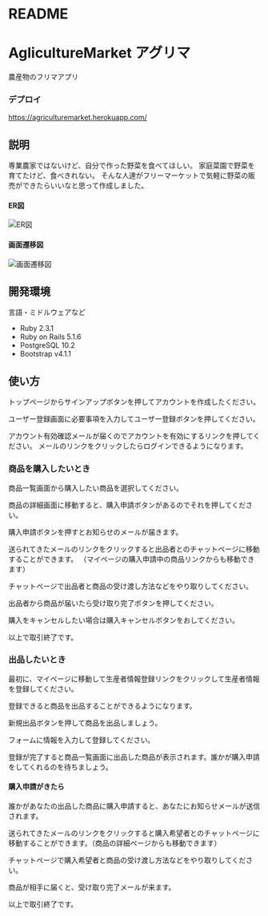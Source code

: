# README
# AglicultureMarket アグリマ  
農産物のフリマアプリ

### デプロイ
https://agriculturemarket.herokuapp.com/

## 説明
専業農家ではないけど、自分で作った野菜を食べてほしい。
家庭菜園で野菜を育てたけど、食べきれない。
そんな人達がフリーマーケットで気軽に野菜の販売ができたらいいなと思って作成しました。

#### ER図
![ER図](https://user-images.githubusercontent.com/36560265/45362176-19e4f480-b60f-11e8-9d30-451d380a6cec.png)

#### 画面遷移図
![画面遷移図](https://user-images.githubusercontent.com/36560265/45362213-3c770d80-b60f-11e8-8844-33f4375fb99b.png)

## 開発環境
言語・ミドルウェアなど

- Ruby 2.3.1
- Ruby on Rails 5.1.6
- PostgreSQL 10.2
- Bootstrap v4.1.1

## 使い方
トップページからサインアップボタンを押してアカウントを作成したください。

ユーザー登録画面に必要事項を入力してユーザー登録ボタンを押してください。

アカウント有効確認メールが届くのでアカウントを有効にするリンクを押してください。
メールのリンクをクリックしたらログインできるようになります。

### 商品を購入したいとき
商品一覧画面から購入したい商品を選択してください。

商品の詳細画面に移動すると、購入申請ボタンがあるのでそれを押してください。

購入申請ボタンを押すとお知らせのメールが届きます。

送られてきたメールのリンクをクリックすると出品者とのチャットページに移動することができます。
（マイページの購入申請中の商品リンクからも移動できます）

チャットページで出品者と商品の受け渡し方法などをやり取りしてください。

出品者から商品が届いたら受け取り完了ボタンを押してください。

購入をキャンセルしたい場合は購入キャンセルボタンをおしてください。

以上で取引終了です。

### 出品したいとき
最初に、マイページに移動して生産者情報登録リンクをクリックして生産者情報を登録してください。

登録できると商品を出品することができるようになります。

新規出品ボタンを押して商品を出品しましょう。

フォームに情報を入力して登録してください。

登録が完了すると商品一覧画面に出品した商品が表示されます。誰かが購入申請をしてくれるのを待ちましょう。

#### 購入申請がきたら
誰かがあなたの出品した商品に購入申請すると、あなたにお知らせメールが送信されます。

送られてきたメールのリンクをクリックすると購入希望者とのチャットページに移動することができます。（商品の詳細ページからも移動できます）

チャットページで購入希望者と商品の受け渡し方法などをやり取りしてください。

商品が相手に届くと、受け取り完了メールが来ます。

以上で取引終了です。
